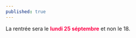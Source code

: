 ```yaml
---
published: true
---
```


La rentrée sera le <strong style="color:#ff0047;">lundi 25 séptembre</strong> et non le 18.